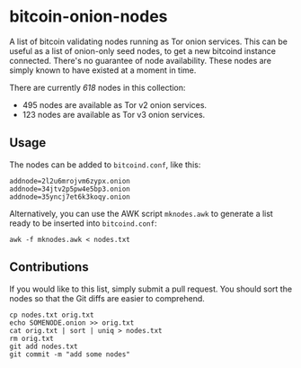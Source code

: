 # bitcoin-onion-nodes
A list of bitcoin validating nodes running as Tor onion services. This can be useful as a list of onion-only seed nodes, to get a new bitcoind instance connected. There's no guarantee of node availability. These nodes are simply known to have existed at a moment in time.

There are currently *618* nodes in this collection:

 - 495 nodes are available as Tor v2 onion services.
 - 123 nodes are available as Tor v3 onion services.

## Usage

The nodes can be added to `bitcoind.conf`, like this:

```
addnode=2l2u6mrojvm6zypx.onion
addnode=34jtv2p5pw4e5bp3.onion
addnode=35yncj7et6k3koqy.onion
```

Alternatively, you can use the AWK script `mknodes.awk` to generate a list ready to be inserted into `bitcoind.conf`:

```
awk -f mknodes.awk < nodes.txt
```

## Contributions

If you would like to this list, simply submit a pull request. You should sort the nodes so that the Git diffs are easier to comprehend.

```
cp nodes.txt orig.txt
echo SOMENODE.onion >> orig.txt
cat orig.txt | sort | uniq > nodes.txt
rm orig.txt
git add nodes.txt
git commit -m "add some nodes"
```
